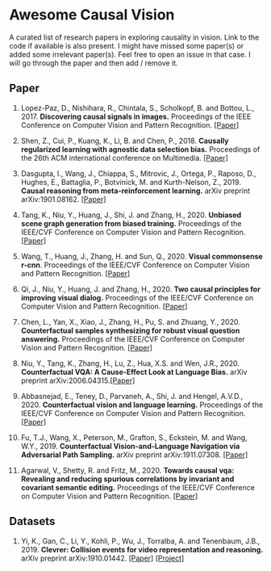 # Awesome Causal Vision
A curated list of research papers in exploring causality in vision. Link to the code if available is also present.
I might have missed some paper(s) or added some irrelevant paper(s). Feel free to open an issue in that case. I will go through the paper and then add / remove it. 

## Paper
1. Lopez-Paz, D., Nishihara, R., Chintala, S., Scholkopf, B. and Bottou, L., 2017. **Discovering causal signals in images.** Proceedings of the IEEE Conference on Computer Vision and Pattern Recognition. [[Paper]](https://openaccess.thecvf.com/content_cvpr_2017/papers/Lopez-Paz_Discovering_Causal_Signals_CVPR_2017_paper.pdf)

2. Shen, Z., Cui, P., Kuang, K., Li, B. and Chen, P., 2018. **Causally regularized learning with agnostic data selection bias.** Proceedings of the 26th ACM international conference on Multimedia. [[Paper]](https://arxiv.org/pdf/1708.06656.pdf)

3. Dasgupta, I., Wang, J., Chiappa, S., Mitrovic, J., Ortega, P., Raposo, D., Hughes, E., Battaglia, P., Botvinick, M. and Kurth-Nelson, Z., 2019. **Causal reasoning from meta-reinforcement learning.** arXiv preprint arXiv:1901.08162. [[Paper]](https://arxiv.org/pdf/1901.08162.pdf)

4. Tang, K., Niu, Y., Huang, J., Shi, J. and Zhang, H., 2020. **Unbiased scene graph generation from biased training.** Proceedings of the IEEE/CVF Conference on Computer Vision and Pattern Recognition. [[Paper]](https://openaccess.thecvf.com/content_CVPR_2020/papers/Tang_Unbiased_Scene_Graph_Generation_From_Biased_Training_CVPR_2020_paper.pdf)

5. Wang, T., Huang, J., Zhang, H. and Sun, Q., 2020. **Visual commonsense r-cnn**. Proceedings of the IEEE/CVF Conference on Computer Vision and Pattern Recognition. [[Paper]](https://openaccess.thecvf.com/content_CVPR_2020/papers/Wang_Visual_Commonsense_R-CNN_CVPR_2020_paper.pdf)

6. Qi, J., Niu, Y., Huang, J. and Zhang, H., 2020. **Two causal principles for improving visual dialog.** Proceedings of the IEEE/CVF Conference on Computer Vision and Pattern Recognition. [[Paper]](https://openaccess.thecvf.com/content_CVPR_2020/papers/Qi_Two_Causal_Principles_for_Improving_Visual_Dialog_CVPR_2020_paper.pdf)

7. Chen, L., Yan, X., Xiao, J., Zhang, H., Pu, S. and Zhuang, Y., 2020. **Counterfactual samples synthesizing for robust visual question answering.** Proceedings of the IEEE/CVF Conference on Computer Vision and Pattern Recognition. [[Paper]](https://openaccess.thecvf.com/content_CVPR_2020/papers/Chen_Counterfactual_Samples_Synthesizing_for_Robust_Visual_Question_Answering_CVPR_2020_paper.pdf)

8. Niu, Y., Tang, K., Zhang, H., Lu, Z., Hua, X.S. and Wen, J.R., 2020. **Counterfactual VQA: A Cause-Effect Look at Language Bias.** arXiv preprint arXiv:2006.04315.[[Paper]](https://arxiv.org/pdf/2006.04315.pdf)

9. Abbasnejad, E., Teney, D., Parvaneh, A., Shi, J. and Hengel, A.V.D., 2020. **Counterfactual vision and language learning.** Proceedings of the IEEE/CVF Conference on Computer Vision and Pattern Recognition. [[Paper]](https://openaccess.thecvf.com/content_CVPR_2020/papers/Abbasnejad_Counterfactual_Vision_and_Language_Learning_CVPR_2020_paper.pdf)

10. Fu, T.J., Wang, X., Peterson, M., Grafton, S., Eckstein, M. and Wang, W.Y., 2019. **Counterfactual Vision-and-Language Navigation via Adversarial Path Sampling.** arXiv preprint arXiv:1911.07308. [[Paper]](https://arxiv.org/pdf/1911.07308.pdf)

11. Agarwal, V., Shetty, R. and Fritz, M., 2020. **Towards causal vqa: Revealing and reducing spurious correlations by invariant and covariant semantic editing.** Proceedings of the IEEE/CVF Conference on Computer Vision and Pattern Recognition. [[Paper]](https://openaccess.thecvf.com/content_CVPR_2020/papers/Agarwal_Towards_Causal_VQA_Revealing_and_Reducing_Spurious_Correlations_by_Invariant_CVPR_2020_paper.pdf)

## Datasets
1. Yi, K., Gan, C., Li, Y., Kohli, P., Wu, J., Torralba, A. and Tenenbaum, J.B., 2019. **Clevrer: Collision events for video representation and reasoning.** arXiv preprint arXiv:1910.01442. [[Paper]](https://arxiv.org/pdf/1910.01442.pdf) [[Project]](http://clevrer.csail.mit.edu/)
